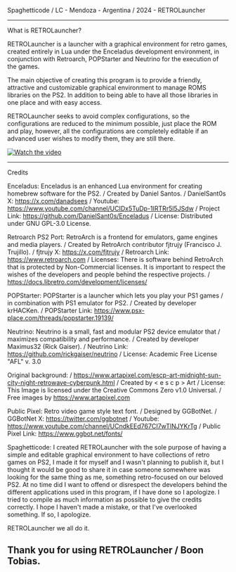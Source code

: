 Spaghetticode / LC - Mendoza - Argentina / 2024 - RETROLauncher

--------------------------------------------------------------------------
What is RETROLauncher?

RETROLauncher is a launcher with a graphical environment for retro games, 
created entirely in Lua under the Enceladus development environment, in 
conjunction with Retroarch, POPStarter and Neutrino for the execution of 
the games.

The main objective of creating this program is to provide a friendly, 
attractive and customizable graphical environment to manage ROMS libraries 
on the PS2. In addition to being able to have all those libraries in one 
place and with easy access.

RETROLauncher seeks to avoid complex configurations, so the configurations 
are reduced to the minimum possible, just place the ROM and play, however, 
all the configurations are completely editable if an advanced user wishes 
to modify them, they are still there.

[![Watch the video](https://img.youtube.com/vi/VLw4W4DYdSc/maxresdefault.jpg)](https://youtu.be/VLw4W4DYdSc)

--------------------------------------------------------------------------
Credits

Enceladus: Enceladus is an enhanced Lua environment for creating homebrew 
software for the PS2. 
 / Created by Daniel Santos. 
 / DanielSant0s X: https://x.com/danadsees 
 / Youtube: https://www.youtube.com/channel/UCIDx5TuDp-1IRTRr5l5JSdw 
 / Project Link: https://github.com/DanielSant0s/Enceladus 
 / License: Distributed under GNU GPL-3.0 License. 

Retroarch PS2 Port: RetroArch is a frontend for emulators, game engines 
and media players. 
 / Created by RetroArch contributor fjtrujy (Francisco J. Trujillo). 
 / fjtrujy X: https://x.com/fjtrujy 
 / Retroarch Link: https://www.retroarch.com 
 / Licenses: There is software behind RetroArch that is protected by 
Non-Commercial licenses. It is important to respect the wishes of the 
developers and people behind the respective projects. 
 / https://docs.libretro.com/development/licenses/ 

POPStarter: POPStarter is a launcher which lets you play your PS1 games 
 / in combination with PS1 emulator for PS2. 
 / Created by developer krHACKen. 
 / POPStarter Link: https://www.psx-place.com/threads/popstarter.19139/ 

Neutrino: Neutrino is a small, fast and modular PS2 device emulator that 
 / maximizes compatibility and performance. 
 / Created by developer Maximus32 (Rick Gaiser). 
 / Neutrino Link: https://github.com/rickgaiser/neutrino 
 / License: Academic Free License "AFL" v. 3.0 

Original background: 
 / https://www.artapixel.com/escp-art-midnight-sun-city-night-retrowave-cyberpunk.html
 / Created by < e s c p > Art 
 / License: This Image is licensed under the Creative Commons Zero v1.0 Universal. 
 / Free images by https://www.artapixel.com 

Public Pixel: Retro video game style text font.
 / Designed by GGBotNet. 
 / GGBotNet X: https://twitter.com/ggbotnet 
 / Youtube: https://www.youtube.com/channel/UCndkEEd767CI7wTlNJYKrTg 
 / Public Pixel Link: https://www.ggbot.net/fonts/

Spaghetticode: I created RETROLauncher with the sole purpose of having 
a simple and editable graphical environment to have collections of retro 
games on PS2, I made it for myself and I wasn't planning to publish it, 
but I thought it would be good to share it in case someone somewhere 
was looking for the same thing as me, something retro-focused on our 
beloved PS2. At no time did I want to offend or disrespect the developers 
behind the different applications used in this program, if I have done 
so I apologize. I tried to compile as much information as possible to 
give the credits correctly. I hope I haven't made a mistake, or that I've 
overlooked something. If so, I apologize. 

RETROLauncher we all do it.
 
Thank you for using RETROLauncher / Boon Tobias.
--------------------------------------------------------------------------
